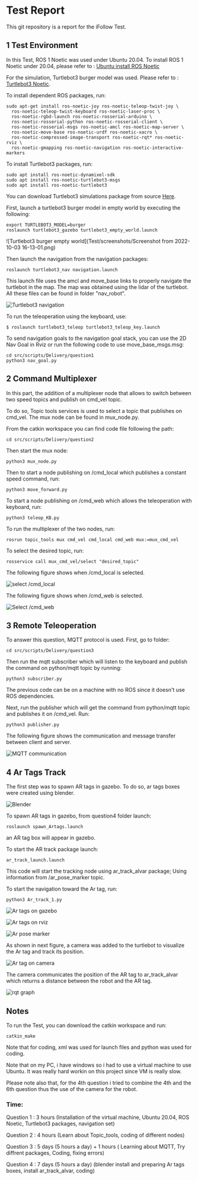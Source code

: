 # Test Report
This git repository is a report for the iFollow Test.
## 1 Test Environment 
In this Test, ROS 1 Noetic was used under Ubuntu 20.04. 
To install ROS 1 Noetic under 20.04, please refer to : 
[Ubuntu install ROS Noetic](http://wiki.ros.org/noetic/Installation/Ubuntu)

For the simulation, Turtlebot3 burger model was used. Please refer to : 
[Turtlebot3 Noetic](https://emanual.robotis.com/docs/en/platform/turtlebot3/quick-start/).

To install dependent ROS packages, run: 
``` 
sudo apt-get install ros-noetic-joy ros-noetic-teleop-twist-joy \
  ros-noetic-teleop-twist-keyboard ros-noetic-laser-proc \
  ros-noetic-rgbd-launch ros-noetic-rosserial-arduino \
  ros-noetic-rosserial-python ros-noetic-rosserial-client \
  ros-noetic-rosserial-msgs ros-noetic-amcl ros-noetic-map-server \
  ros-noetic-move-base ros-noetic-urdf ros-noetic-xacro \
  ros-noetic-compressed-image-transport ros-noetic-rqt* ros-noetic-rviz \
  ros-noetic-gmapping ros-noetic-navigation ros-noetic-interactive-markers
```

To install Turtlebot3 packages, run:
```
sudo apt install ros-noetic-dynamixel-sdk
sudo apt install ros-noetic-turtlebot3-msgs
sudo apt install ros-noetic-turtlebot3
```

You can download Turtlebot3 simulations package from source [Here](https://github.com/ROBOTIS-GIT/turtlebot3_simulations.git).

First, launch a turtlebot3 burger model in empty world by executing the following: 
```
export TURTLEBOT3_MODEL=burger
roslaunch turtlebot3_gazebo turtlebot3_empty_world.launch
```

![Turtlebot3 burger empty world](Test/screenshots/Screenshot from 2022-10-03 16-13-01.png)

Then launch the navigation from the navigation packages: 
```
roslaunch turtlebot3_nav navigation.launch 
```

This launch file uses the amcl and move_base links to properly navigate the turtlebot in the map. The map was obtained using the lidar of the turtlebot. All these files can be found in folder "nav_robot".

![Turtlebot3 navigation](https://imgur.com/iM9SYOK)

To run the teleoperation using the keyboard, use:
```
$ roslaunch turtlebot3_teleop turtlebot3_teleop_key.launch
```

To send navigation goals to the navigation goal stack, you can use the 2D Nav Goal in Rviz or run the following code to use move_base_msgs.msg:
```
cd src/scripts/Delivery/question1
python3 nav_goal.py
```

## 2 Command Multiplexer 
In this part, the addition of a multiplexer node that allows to switch between two speed topics and publish on cmd_vel topic.

To do so, Topic tools services is used to select a topic that publishes on cmd_vel. 
The mux node can be found in mux_node.py. 

From the catkin workspace you can find code file following the path: 
```
cd src/scripts/Delivery/question2
```

Then start the mux node: 
```
python3 mux_node.py
```

Then to start a node publishing on /cmd_local which publishes a constant speed command, run:
```
python3 move_forward.py
```
To start a node publishing on /cmd_web which allows the teleoperation with keyboard, run: 
```
python3 teleop_KB.py
```

To run the multiplexer of the two nodes, run: 
```
rosrun topic_tools mux cmd_vel cmd_local cmd_web mux:=mux_cmd_vel
```

To select the desired topic, run: 
```
rosservice call mux_cmd_vel/select "desired_topic"
```
The following figure shows when /cmd_local is selected.

![select /cmd_local](https://imgur.com/DuRDNvu)

The following figure shows when /cmd_web is selected.

![Select /cmd_web](https://imgur.com/j5EbsPA)

## 3 Remote Teleoperation 
To answer this question, MQTT protocol is used. 
First, go to folder:
```
cd src/scripts/Delivery/question3
```

Then run the mqtt subscriber which will listen to the keyboard and publish the command on python/mqtt topic by running:
```
python3 subscriber.py
```

The previous code can be on a machine with no ROS since it doesn't use ROS dependencies.

Next, run the publisher which will get the command from python/mqtt topic and publishes it on /cmd_vel. Run:
```
python3 publisher.py
```

The following figure shows the communication and message transfer between client and server.

![MQTT communication](https://imgur.com/JdxHXZn)

## 4 Ar Tags Track 
The first step was to spawn AR tags in gazebo. To do so, ar tags boxes were created using blender. 

![Blender]()

To spawn AR tags in gazebo, from question4 folder launch:

```
roslaunch spawn_Artags.launch
```
an AR tag box will appear in gazebo. 

To start the AR track package launch: 

```
ar_track_launch.launch
```

This code will start the tracking node using ar_track_alvar package; Using information from /ar_pose_marker topic.

To start the navigation toward the Ar tag, run: 

```
python3 Ar_track_1.py
```

![Ar tags on gazebo]()


![Ar tags on rviz]()


![Ar pose marker]()

As shown in next figure, a camera was added to the turtlebot to visualize the Ar tag and track its position. 

![Ar tag on camera]()

The camera communicates the position of the AR tag to ar_track_alvar which returns a distance between the robot and the AR tag.

![rqt graph]()

## Notes 
To run the Test, you can download the catkin workspace and run:
```
catkin_make
```
Note that for coding, xml was used for launch files and python was used for coding.

Note that on my PC, i have windows so i had to use a virtual machine to use Ubuntu. It was really hard workin on this project since VM is really slow. 

Please note also that, for the 4th question i tried to combine the 4th and the 6th question thus the use of the camera for the robot. 

### Time: 
Question 1 : 3 hours (Installation of the virtual machine, Ubuntu 20.04, ROS Noetic, Turtlebot3 packages, navigation set)

Question 2 : 4 hours (Learn about Topic_tools, coding of different nodes)

Question 3 : 5 days (5 hours a day) + 1 hours ( Learning about MQTT, Try diffrent packages, Coding, fixing errors) 

Question 4 : 7 days (5 hours a day) (blender install and preparing Ar tags boxes, install ar_track_alvar, coding)  
